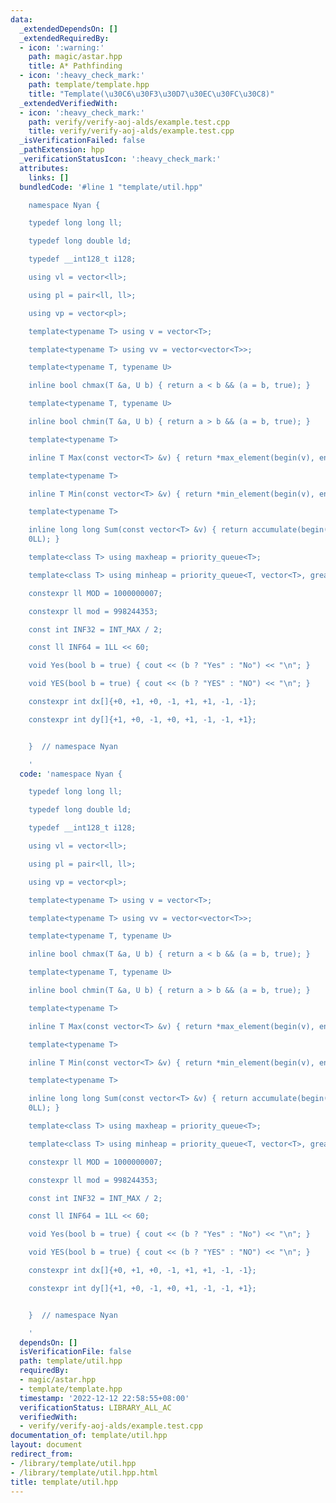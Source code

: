 ```yaml
---
data:
  _extendedDependsOn: []
  _extendedRequiredBy:
  - icon: ':warning:'
    path: magic/astar.hpp
    title: A* Pathfinding
  - icon: ':heavy_check_mark:'
    path: template/template.hpp
    title: "Template(\u30C6\u30F3\u30D7\u30EC\u30FC\u30C8)"
  _extendedVerifiedWith:
  - icon: ':heavy_check_mark:'
    path: verify/verify-aoj-alds/example.test.cpp
    title: verify/verify-aoj-alds/example.test.cpp
  _isVerificationFailed: false
  _pathExtension: hpp
  _verificationStatusIcon: ':heavy_check_mark:'
  attributes:
    links: []
  bundledCode: '#line 1 "template/util.hpp"

    namespace Nyan {

    typedef long long ll;

    typedef long double ld;

    typedef __int128_t i128;

    using vl = vector<ll>;

    using pl = pair<ll, ll>;

    using vp = vector<pl>;

    template<typename T> using v = vector<T>;

    template<typename T> using vv = vector<vector<T>>;

    template<typename T, typename U>

    inline bool chmax(T &a, U b) { return a < b && (a = b, true); }

    template<typename T, typename U>

    inline bool chmin(T &a, U b) { return a > b && (a = b, true); }

    template<typename T>

    inline T Max(const vector<T> &v) { return *max_element(begin(v), end(v)); }

    template<typename T>

    inline T Min(const vector<T> &v) { return *min_element(begin(v), end(v)); }

    template<typename T>

    inline long long Sum(const vector<T> &v) { return accumulate(begin(v), end(v),
    0LL); }

    template<class T> using maxheap = priority_queue<T>;

    template<class T> using minheap = priority_queue<T, vector<T>, greater<T>>;

    constexpr ll MOD = 1000000007;

    constexpr ll mod = 998244353;

    const int INF32 = INT_MAX / 2;

    const ll INF64 = 1LL << 60;

    void Yes(bool b = true) { cout << (b ? "Yes" : "No") << "\n"; }

    void YES(bool b = true) { cout << (b ? "YES" : "NO") << "\n"; }

    constexpr int dx[]{+0, +1, +0, -1, +1, +1, -1, -1};

    constexpr int dy[]{+1, +0, -1, +0, +1, -1, -1, +1};


    }  // namespace Nyan

    '
  code: 'namespace Nyan {

    typedef long long ll;

    typedef long double ld;

    typedef __int128_t i128;

    using vl = vector<ll>;

    using pl = pair<ll, ll>;

    using vp = vector<pl>;

    template<typename T> using v = vector<T>;

    template<typename T> using vv = vector<vector<T>>;

    template<typename T, typename U>

    inline bool chmax(T &a, U b) { return a < b && (a = b, true); }

    template<typename T, typename U>

    inline bool chmin(T &a, U b) { return a > b && (a = b, true); }

    template<typename T>

    inline T Max(const vector<T> &v) { return *max_element(begin(v), end(v)); }

    template<typename T>

    inline T Min(const vector<T> &v) { return *min_element(begin(v), end(v)); }

    template<typename T>

    inline long long Sum(const vector<T> &v) { return accumulate(begin(v), end(v),
    0LL); }

    template<class T> using maxheap = priority_queue<T>;

    template<class T> using minheap = priority_queue<T, vector<T>, greater<T>>;

    constexpr ll MOD = 1000000007;

    constexpr ll mod = 998244353;

    const int INF32 = INT_MAX / 2;

    const ll INF64 = 1LL << 60;

    void Yes(bool b = true) { cout << (b ? "Yes" : "No") << "\n"; }

    void YES(bool b = true) { cout << (b ? "YES" : "NO") << "\n"; }

    constexpr int dx[]{+0, +1, +0, -1, +1, +1, -1, -1};

    constexpr int dy[]{+1, +0, -1, +0, +1, -1, -1, +1};


    }  // namespace Nyan

    '
  dependsOn: []
  isVerificationFile: false
  path: template/util.hpp
  requiredBy:
  - magic/astar.hpp
  - template/template.hpp
  timestamp: '2022-12-12 22:58:55+08:00'
  verificationStatus: LIBRARY_ALL_AC
  verifiedWith:
  - verify/verify-aoj-alds/example.test.cpp
documentation_of: template/util.hpp
layout: document
redirect_from:
- /library/template/util.hpp
- /library/template/util.hpp.html
title: template/util.hpp
---
```

